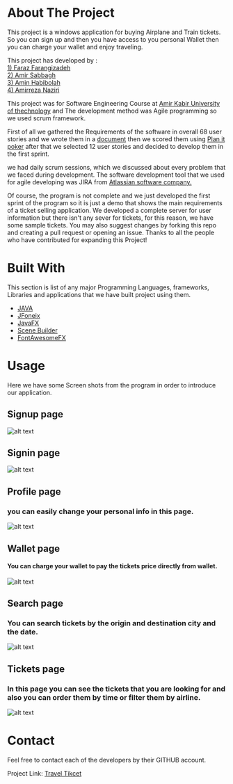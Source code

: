 
# About The Project


This project is a windows application for buying Airplane and Train tickets.
So you can sign up and then you have access to you personal Wallet then you can charge your wallet and enjoy traveling.

This project has developed by :\
[1) Faraz Farangizadeh](https://github.com/farazff)\
[2) Amir Sabbagh](https://github.com/amir-sbg)\
[3) Amin Habibolah](https://github.com/aminhbl)\
[4) Amirreza Naziri](https://github.com/Amir79Naziri)

This project was for Software Engineering Course at [Amir Kabir University of thechnology](https://aut.ac.ir/) and The development method was Agile programming so we used scrum framework. 

First of all we gathered the Requirements of the software in overall 68 user stories and we wrote them in a [document](https://docs.google.com/document/d/1pqyAl0lZE0XD-jqe7LzcgKUCFYOFHEbvCjAbA8HWHeg/edit?usp=sharing) then we scored them using [Plan it poker](https://www.planitpoker.com/board/#/rooms) after that we selected 12 user stories and decided to develop them in the first sprint.

we had daily scrum sessions, which we discussed about every problem that we faced during development. The software development tool that we used for agile developing was JIRA from [Atlassian software company.](https://www.atlassian.com/)



Of course, the program is not complete and we just developed the first sprint of the program so it is just a demo that shows the main requirements of a ticket selling application. We developed a complete server for user information but there isn't any sever for tickets, for this reason, we have some sample tickets. You may also suggest changes by forking this repo and creating a pull request or opening an issue. Thanks to all the people who have contributed for expanding this Project!


# Built With

This section is list of any major Programming Languages, frameworks, Libraries and applications that we have built project using them. 
* [JAVA](https://www.java.com/en/)
* [JFoneix](http://www.jfoenix.com/)
* [JavaFX](https://openjfx.io/)
* [Scene Builder](https://gluonhq.com/products/scene-builder/#:~:text=Scene%20Builder%20is%20free%20and,training%20and%20custom%20consultancy%20services.)
* [FontAwesomeFX](https://fontawesome.com/)




# Usage

Here we have some Screen shots from the program in order to introduce our application.

## Signup page
![alt text](https://github.com/Amir79Naziri/TravelTicket/blob/master/Screen%20Shots/Sign%20Up.PNG?raw=true)
## Signin page
![alt text](https://github.com/Amir79Naziri/TravelTicket/blob/master/Screen%20Shots/Log%20In.PNG?raw=true)
## Profile page
### you can easily change your personal info in this page.
![alt text](https://github.com/Amir79Naziri/TravelTicket/blob/master/Screen%20Shots/Profile.PNG?raw=true)
## Wallet page
#### You can charge your wallet to pay the tickets price directly from wallet.
![alt text](https://github.com/Amir79Naziri/TravelTicket/blob/master/Screen%20Shots/Wallet.PNG?raw=true)
## Search page
### You can search tickets by the origin and destination city and the date.
![alt text](https://github.com/Amir79Naziri/TravelTicket/blob/master/Screen%20Shots/Search%20Page.PNG?raw=true)
## Tickets page
### In this page you can see the tickets that you are looking for and also you can order them by time or filter them by airline.
![alt text](https://github.com/Amir79Naziri/TravelTicket/blob/master/Screen%20Shots/Tickets.PNG?raw=true)


# Contact

Feel free to contact each of the developers by their GITHUB account.

Project Link: [Travel Tikcet](https://github.com/Amir79Naziri/TravelTicket)






